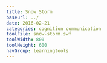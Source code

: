```yaml
---
title: Snow Storm
baseurl: ../
date: 2016-02-21
categories: cognition communication
toolFile: snow-storm.swf
toolWidth: 800
toolHeight: 600
navGroup: learningtools
---
```

